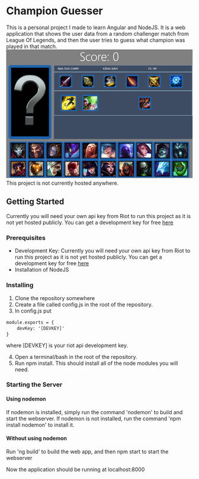# Champion Guesser

This is a personal project I made to learn Angular and NodeJS. It is a web application that shows the user data from a random challenger match from League Of Legends, and then the user tries to guess what champion was played in that match. 
![ ](screenshot.PNG)
This project is not currently hosted anywhere.


## Getting Started

Currently you will need your own api key from Riot to run this project as it is not yet hosted publicly. You can get a development key for free [here](https://developer.riotgames.com/)

### Prerequisites

* Development Key: Currently you will need your own api key from Riot to run this project as it is not yet hosted publicly. You can get a development key for free [here](https://developer.riotgames.com/)
* Installation of NodeJS

### Installing

1. Clone the repository somewhere
2. Create a file called config.js in the root of the repository.
3. In config.js put

```
module.exports = {
    devKey: '[DEVKEY]'
}
```
where [DEVKEY] is your riot api development key.

4. Open a terminal/bash in the root of the repository.
5. Run npm install. This should install all of the node modules you will need.
### Starting the Server
#### Using nodemon
 If nodemon is installed, simply run the command 'nodemon' to build and start the webserver. 
 If nodemon is not installed, run the command 'npm install nodemon' to install it.
#### Without using nodemon
  Run 'ng build' to build the web app, and then npm start to start the webserver

Now the application should be running at localhost:8000
